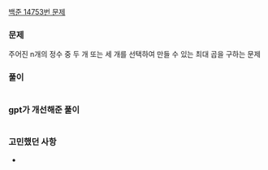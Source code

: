 [백준 14753번 문제](https://www.acmicpc.net/problem/14753)

### 문제
주어진 n개의 정수 중 두 개 또는 세 개를 선택하여 만들 수 있는 최대 곱을 구하는 문제

### 풀이

```

```

### gpt가 개선해준 풀이
```

```


### 고민했던 사항
- 
